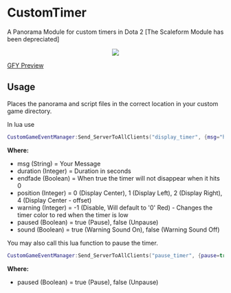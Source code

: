 # CustomTimer
A Panorama Module for custom timers in Dota 2
[The Scaleform Module has been depreciated]

<p align="center">
  <img src="https://raw.githubusercontent.com/ynohtna92/CustomTimer/master/src/CustomTimerPreview.PNG"/>
</p>

[GFY Preview](https://gfycat.com/OfficialCautiousCaimanlizard)

Usage
-----
Places the panorama and script files in the correct location in your custom game directory.

In lua use  
````lua
CustomGameEventManager:Send_ServerToAllClients("display_timer", {msg="hi", duration=10, mode=0, endfade=false, position=0, warning=5, paused=false, sound=true} )
````
**Where:**
- msg (String) = Your Message
- duration (Integer) = Duration in seconds
- endfade (Boolean) = When true the timer will not disappear when it hits 0
- position (Integer) = 0 (Display Center), 1 (Display Left), 2 (Display Right), 4 (Display Center - offset)
- warning (Integer) = -1 (Disable, Will default to '0' Red) - Changes the timer color to red when the timer is low
- paused (Boolean) = true (Pause), false (Unpause)
- sound (Boolean) = true (Warning Sound On), false (Warning Sound Off)

You may also call this lua function to pause the timer.  
```lua
CustomGameEventManager:Send_ServerToAllClients("pause_timer", {pause=true} )
```
  
**Where:**
- paused (Boolean) = true (Pause), false (Unpause)
